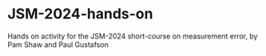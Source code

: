 # JSM-2024-hands-on
Hands on activity for the JSM-2024 short-course on measurement error, by Pam Shaw and Paul Gustafson
